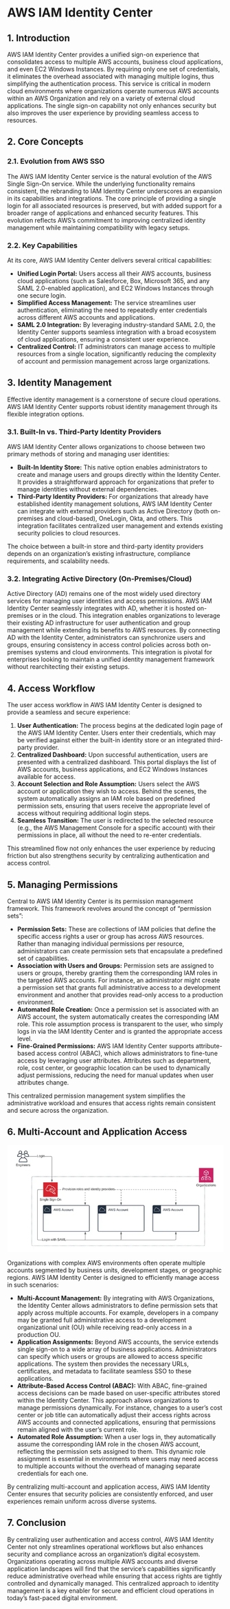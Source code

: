 # AWS IAM Identity Center
## 1. Introduction

AWS IAM Identity Center provides a unified sign-on experience that consolidates access to multiple AWS accounts, business cloud applications, and even EC2 Windows Instances. By requiring only one set of credentials, it eliminates the overhead associated with managing multiple logins, thus simplifying the authentication process. This service is critical in modern cloud environments where organizations operate numerous AWS accounts within an AWS Organization and rely on a variety of external cloud applications. The single sign-on capability not only enhances security but also improves the user experience by providing seamless access to resources.

## 2. Core Concepts

### 2.1. Evolution from AWS SSO

The AWS IAM Identity Center service is the natural evolution of the AWS Single Sign-On service. While the underlying functionality remains consistent, the rebranding to IAM Identity Center underscores an expansion in its capabilities and integrations. The core principle of providing a single login for all associated resources is preserved, but with added support for a broader range of applications and enhanced security features. This evolution reflects AWS’s commitment to improving centralized identity management while maintaining compatibility with legacy setups.

### 2.2. Key Capabilities

At its core, AWS IAM Identity Center delivers several critical capabilities:

- **Unified Login Portal:** Users access all their AWS accounts, business cloud applications (such as Salesforce, Box, Microsoft 365, and any SAML 2.0-enabled application), and EC2 Windows Instances through one secure login.
- **Simplified Access Management:** The service streamlines user authentication, eliminating the need to repeatedly enter credentials across different AWS accounts and applications.
- **SAML 2.0 Integration:** By leveraging industry-standard SAML 2.0, the Identity Center supports seamless integration with a broad ecosystem of cloud applications, ensuring a consistent user experience.
- **Centralized Control:** IT administrators can manage access to multiple resources from a single location, significantly reducing the complexity of account and permission management across large organizations.

## 3. Identity Management

Effective identity management is a cornerstone of secure cloud operations. AWS IAM Identity Center supports robust identity management through its flexible integration options.

### 3.1. Built-In vs. Third-Party Identity Providers

AWS IAM Identity Center allows organizations to choose between two primary methods of storing and managing user identities:

- **Built-In Identity Store:** This native option enables administrators to create and manage users and groups directly within the Identity Center. It provides a straightforward approach for organizations that prefer to manage identities without external dependencies.
- **Third-Party Identity Providers:** For organizations that already have established identity management solutions, AWS IAM Identity Center can integrate with external providers such as Active Directory (both on-premises and cloud-based), OneLogin, Okta, and others. This integration facilitates centralized user management and extends existing security policies to cloud resources.

The choice between a built-in store and third-party identity providers depends on an organization’s existing infrastructure, compliance requirements, and scalability needs.

### 3.2. Integrating Active Directory (On-Premises/Cloud)

Active Directory (AD) remains one of the most widely used directory services for managing user identities and access permissions. AWS IAM Identity Center seamlessly integrates with AD, whether it is hosted on-premises or in the cloud. This integration enables organizations to leverage their existing AD infrastructure for user authentication and group management while extending its benefits to AWS resources. By connecting AD with the Identity Center, administrators can synchronize users and groups, ensuring consistency in access control policies across both on-premises systems and cloud environments. This integration is pivotal for enterprises looking to maintain a unified identity management framework without rearchitecting their existing setups.

## 4. Access Workflow

The user access workflow in AWS IAM Identity Center is designed to provide a seamless and secure experience:

1. **User Authentication:** The process begins at the dedicated login page of the AWS IAM Identity Center. Users enter their credentials, which may be verified against either the built-in identity store or an integrated third-party provider.
2. **Centralized Dashboard:** Upon successful authentication, users are presented with a centralized dashboard. This portal displays the list of AWS accounts, business applications, and EC2 Windows Instances available for access.
3. **Account Selection and Role Assumption:** Users select the AWS account or application they wish to access. Behind the scenes, the system automatically assigns an IAM role based on predefined permission sets, ensuring that users receive the appropriate level of access without requiring additional login steps.
4. **Seamless Transition:** The user is redirected to the selected resource (e.g., the AWS Management Console for a specific account) with their permissions in place, all without the need to re-enter credentials.

This streamlined flow not only enhances the user experience by reducing friction but also strengthens security by centralizing authentication and access control.

## 5. Managing Permissions

Central to AWS IAM Identity Center is its permission management framework. This framework revolves around the concept of “permission sets”:

- **Permission Sets:** These are collections of IAM policies that define the specific access rights a user or group has across AWS resources. Rather than managing individual permissions per resource, administrators can create permission sets that encapsulate a predefined set of capabilities.
- **Association with Users and Groups:** Permission sets are assigned to users or groups, thereby granting them the corresponding IAM roles in the targeted AWS accounts. For instance, an administrator might create a permission set that grants full administrative access to a development environment and another that provides read-only access to a production environment.
- **Automated Role Creation:** Once a permission set is associated with an AWS account, the system automatically creates the corresponding IAM role. This role assumption process is transparent to the user, who simply logs in via the IAM Identity Center and is granted the appropriate access level.
- **Fine-Grained Permissions:** AWS IAM Identity Center supports attribute-based access control (ABAC), which allows administrators to fine-tune access by leveraging user attributes. Attributes such as department, role, cost center, or geographic location can be used to dynamically adjust permissions, reducing the need for manual updates when user attributes change.

This centralized permission management system simplifies the administrative workload and ensures that access rights remain consistent and secure across the organization.

## 6. Multi-Account and Application Access

![identity-Multi-Account](../_assets/identity-multi-account.png)

Organizations with complex AWS environments often operate multiple accounts segmented by business units, development stages, or geographic regions. AWS IAM Identity Center is designed to efficiently manage access in such scenarios:

- **Multi-Account Management:** By integrating with AWS Organizations, the Identity Center allows administrators to define permission sets that apply across multiple accounts. For example, developers in a company may be granted full administrative access to a development organizational unit (OU) while receiving read-only access in a production OU.
- **Application Assignments:** Beyond AWS accounts, the service extends single sign-on to a wide array of business applications. Administrators can specify which users or groups are allowed to access specific applications. The system then provides the necessary URLs, certificates, and metadata to facilitate seamless SSO to these applications.
- **Attribute-Based Access Control (ABAC):** With ABAC, fine-grained access decisions can be made based on user-specific attributes stored within the Identity Center. This approach allows organizations to manage permissions dynamically. For instance, changes to a user’s cost center or job title can automatically adjust their access rights across AWS accounts and connected applications, ensuring that permissions remain aligned with the user’s current role.
- **Automated Role Assumption:** When a user logs in, they automatically assume the corresponding IAM role in the chosen AWS account, reflecting the permission sets assigned to them. This dynamic role assignment is essential in environments where users may need access to multiple accounts without the overhead of managing separate credentials for each one.

By centralizing multi-account and application access, AWS IAM Identity Center ensures that security policies are consistently enforced, and user experiences remain uniform across diverse systems.

## 7. Conclusion

By centralizing user authentication and access control, AWS IAM Identity Center not only streamlines operational workflows but also enhances security and compliance across an organization’s digital ecosystem. Organizations operating across multiple AWS accounts and diverse application landscapes will find that the service’s capabilities significantly reduce administrative overhead while ensuring that access rights are tightly controlled and dynamically managed. This centralized approach to identity management is a key enabler for secure and efficient cloud operations in today’s fast-paced digital environment.